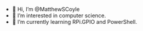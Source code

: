 - 👋 Hi, I’m @MatthewSCoyle
- 👀 I’m interested in computer science.
- 🌱 I’m currently learning RPi.GPIO and PowerShell.

<!---
MatthewSCoyle/MatthewSCoyle is a ✨ special ✨ repository because its `README.md` (this file) appears on your GitHub profile.
You can click the Preview link to take a look at your changes.
--->
